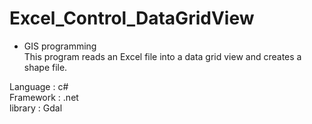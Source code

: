 # Excel_Control_DataGridView

- GIS programming  
This program reads an Excel file into a data grid view and creates a shape file.

Language : c#  
Framework : .net  
library : Gdal  
